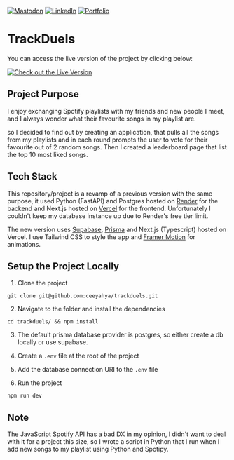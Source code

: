 [![Mastodon](https://img.shields.io/badge/Mastodon-5c4bdf?style=for-the-badge&logo=Mastodon&logoColor=ffffff&link=https://fosstodon.org/@hya)](https://fosstodon.org/@hya)
[![LinkedIn](https://img.shields.io/badge/LinkedIn-0A66C2?style=for-the-badge&logo=LinkedIn&logoColor=ffffff&link=https://www.linkedin.com/in/yahya-chahine/)](https://www.linkedin.com/in/yahya-chahine/)
[![Portfolio](https://img.shields.io/badge/Portfolio-6366f1?style=for-the-badge&logo=Internet-Explorer&logoColor=ffffff&link=https://www.chahineyahya.dev)](https://www.chahineyahya.dev)

# **TrackDuels**

You can access the live version of the project by clicking below:

[![Check out the Live Version](https://img.shields.io/badge/Check%20out%20the%20Live%20Version-6366f1?style=for-the-badge&logoColor=ffffff&link=https://trackduels.vercel.app)](https://trackduels.vercel.app)

## Project Purpose

I enjoy exchanging Spotify playlists with my friends and new people I meet, and I always wonder what their favourite songs in my playlist are.

so I decided to find out by creating an application, that pulls all the songs from my playlists and in each round prompts the user to vote for their favourite out of 2 random songs. Then I created a leaderboard page that list the top 10 most liked songs.

## Tech Stack

This repository/project is a revamp of a previous version with the same purpose, it used Python (FastAPI) and Postgres hosted on [Render](https://render.com) for the backend and Next.js hosted on [Vercel](https://vercel.com) for the frontend. Unfortunately I couldn't keep my database instance up due to Render's free tier limit.

The new version uses [Supabase](https://supabase.com), [Prisma](https://prisma.io) and Next.js (Typescript) hosted on Vercel. I use Tailwind CSS to style the app and [Framer Motion](https://framer.com/motion) for animations.

## Setup the Project Locally

1. Clone the project

```console
git clone git@github.com:ceeyahya/trackduels.git
```

2. Navigate to the folder and install the dependencies

```console
cd trackduels/ && npm install
```

3. The default prisma database provider is postgres, so either create a db locally or use supabase.

4. Create a `.env` file at the root of the project

5. Add the database connection URI to the `.env` file

6. Run the project

```console
npm run dev
```

## Note

The JavaScript Spotify API has a bad DX in my opinion, I didn't want to deal with it for a project this size, so I wrote a script in Python that I run when I add new songs to my playlist using Python and Spotipy.
